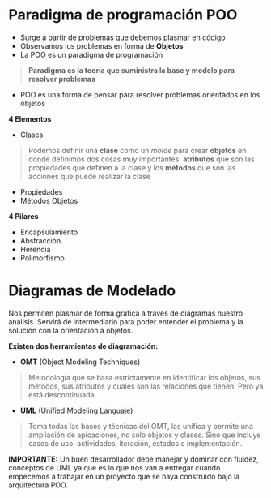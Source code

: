 # Paradigma de programación POO
- Surge a partir de problemas que debemos plasmar en código
- Observamos los problemas en forma de **Objetos**
- La POO es un paradigma de programación 
> **Paradigma es la teoría que suministra la base y modelo para resolver problemas**
- POO es una forma de pensar para resolver problemas orientádos en los objetos

**4 Elementos**
- Clases
> Podemos definir una **clase** como un _molde_ para crear **objetos** en donde definimos dos cosas muy
> importantes: **atributos** que son las propiedades que definen a la clase y los **métodos** que son las acciones
> que puede realizar la clase
- Propiedades
- Métodos Objetos

**4 Pilares**
- Encapsulamiento 
- Abstracción 
- Herencia
- Polimorfismo 

# Diagramas de Modelado

Nos permiten plasmar de forma gráfica a través de diagramas nuestro análisis. Servirá de intermediario para poder entender el problema 
y la solución con la orientación a objetos.

**Existen dos herramientas de diagramación:**
- **OMT** (Object Modeling Techniques)
> Metodología que se basa estrictamente en identificar los objetos, sus métodos, sus atributos y cuales son las relaciones que tienen.
> Pero ya está descontinuada.

- **UML** (Unified Modeling Languaje)
> Toma todas las bases y técnicas del OMT, las unifica y permite una ampliación de apicaciones, no solo objetos y clases.
> Sino que incluye casos de uso, actividades, iteración, estados e implementación.

**IMPORTANTE:** Un buen desarrollador debe manejar y dominar con fluidez, conceptos de UML ya que es lo que nos van a entregar cuando empecemos a trabajar
en un proyecto que se haya construido bajo la arquitectura POO.
